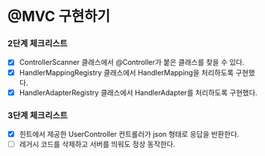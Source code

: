 # @MVC 구현하기

### 2단계 체크리스트
- [x] ControllerScanner 클래스에서 @Controller가 붙은 클래스를 찾을 수 있다.
- [x] HandlerMappingRegistry 클래스에서 HandlerMapping을 처리하도록 구현했다.
- [x] HandlerAdapterRegistry 클래스에서 HandlerAdapter를 처리하도록 구현했다.

### 3단계 체크리스트
- [x] 힌트에서 제공한 UserController 컨트롤러가 json 형태로 응답을 반환한다.
- [ ] 레거시 코드를 삭제하고 서버를 띄워도 정상 동작한다.